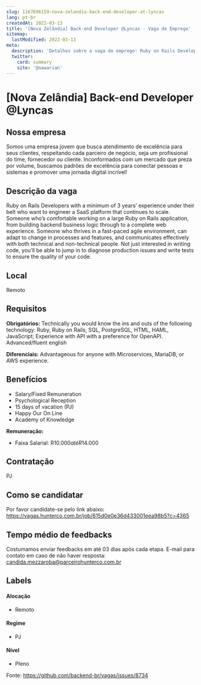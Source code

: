 ```yaml
---
slug: 1167696159-nova-zelandia-back-end-developer-at-lyncas
lang: pt-br
createdAt: 2022-03-13
title: '[Nova Zelândia] Back-end Developer @Lyncas - Vaga de Emprego'
sitemap:
  lastModified: 2022-03-13
meta:
  description: 'Detalhes sobre a vaga de emprego: Ruby on Rails Developers with a minimum of 3 years’ experience under their belt who want to engineer a SaaS platform that continues to scale. Someone who’s comfortable working on a large Ruby on Rails application, from building backend business logic through to a complete web experience. Someone who thrives in a fast-paced agile environment, can adapt to change in processes and features, and communicates effectively with both technical and non-technical people. Not just interested in writing code, you’ll be able to jump in to diagnose production issues and write tests to ensure the quality of your code.'
  twitter:
    card: summary
    site: '@nawarian'
---
```


# [Nova Zelândia] Back-end Developer @Lyncas

<!--
==================================================
Caso a vaga for remoto durante a pandemia informar no texto "Remoto durante o covid"
==================================================
-->
<!-- 
==================================================
POR FAVOR, SÓ POSTE SE A VAGA FOR PARA BACK-END!

Não faça distinção de gênero no título da vaga.

Use: "Back-End Developer" ao invés de 
"Desenvolvedor Back-End" \o/

Exemplo: `[São Paulo] Back-End Developer @ NOME DA EMPRESA`
==================================================
-->
<!--
==================================================
Caso a vaga for remoto durante a pandemia deixar a linha abaixo
==================================================
-->

## Nossa empresa
Somos uma empresa jovem que busca atendimento de excelência para seus clientes, respeitando cada parceiro de negócio, seja um profissional do time, fornecedor ou cliente.
Inconformados com um mercado que preza por volume, buscamos padrões de excelência para conectar pessoas e sistemas e promover uma jornada digital incrível!

## Descrição da vaga
Ruby on Rails Developers with a minimum of 3 years’ experience under their belt who want to engineer a SaaS platform that continues to scale.
Someone who’s comfortable working on a large Ruby on Rails application, from building backend business logic through to a complete web experience.
Someone who thrives in a fast-paced agile environment, can adapt to change in processes and features, and communicates effectively with both technical and non-technical people.
Not just interested in writing code, you’ll be able to jump in to diagnose production issues and write tests to ensure the quality of your code.

## Local
Remoto 

## Requisitos

**Obrigatórios:**
Technically you would know the ins and outs of the following technology:
Ruby, Ruby on Rails, SQL, PostgreSQL, HTML, HAML, JavaScript;
Experience with API with a preference for OpenAPI.
Advanced/fluent english

**Diferenciais:**
Advantageous for anyone with Microservices, MariaDB, or AWS experience.

## Benefícios
- Salary/Fixed Remuneration
- Psychological Reception
- 15 days of vacation (PJ)
- Happy Our On Line
- Academy of Knowledge

**Remuneração:**
- Faixa Salarial: R$10.000 até R$14.000


## Contratação
PJ 

## Como se candidatar

Por favor candidate-se pelo link abaixo:
https://vagas.hunterco.com.br/job/615d0e0e36d433001eea98b5?c=4365

## Tempo médio de feedbacks
Costumamos enviar feedbacks em até 03 dias após cada etapa.
E-mail para contato em caso de não haver resposta: candida.mezzaroba@parceirohunterco.com.br

## Labels
<!-- retire os labels que não fazem sentido à vaga -->

#### Alocação
- Remoto

#### Regime
- PJ

#### Nível
- Pleno




Fonte: https://github.com/backend-br/vagas/issues/8734